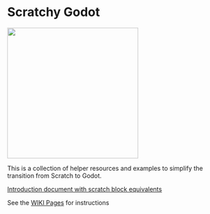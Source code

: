 # Scratchy Godot
<img src="https://user-images.githubusercontent.com/771847/228748347-8cf3c36b-7413-4491-bf92-8df98da5f63c.png" width="300" />

This is a collection of helper resources and examples to simplify the transition from Scratch to Godot.

[Introduction document with scratch block equivalents](https://tinyurl.com/scratchgodot)

See the [WIKI Pages](https://github.com/CoderDojo-Ennis/ScratchyGodot/wiki) for instructions
